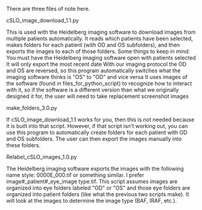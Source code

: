 There are three files of note here.

 
cSLO_image_download_1.1.py

This is used with the Heidelberg imaging software to download images from multiple patients automatically. It reads which patients have been selected, makes folders for each patient (with OD and OS subfolders), and then exports the images to each of those folders. 
Some things to keep in mind:
You must have the Heidelberg imaging software open with patients selected
It will only export the most recent date
With our imaging protocol the OD and OS are reversed, so this program automatically switches what the imaging software thinks is "OS" to "OD" and vice versa
It uses images of the software (found in files_for_python_script) to recognize how to interact with it, so if the software is a different version than what we originally designed it for, the user will need to take replacement screenshot images


make_folders_3.0.py

If cSLO_image_download_1.1 works for you, then this is not needed because it is built into that script. However, if that script isn't working out, you can use this program to automatically create folders for each patient with OD and OS subfolders. The user can then export the images manually into these folders.


Relabel_cSLO_images_1.0.py

The Heidelberg imaging software exports the images with the following name style: 0000E_000.tif or something similar. I prefer image#_patient#_eye_image type.tif. This script assumes images are organized into eye folders labeled "OD" or "OS" and those eye folders are organized into patient folders (like what the previous two scripts make). It will look at the images to determine the image type (BAF, IRAF, etc.). 
